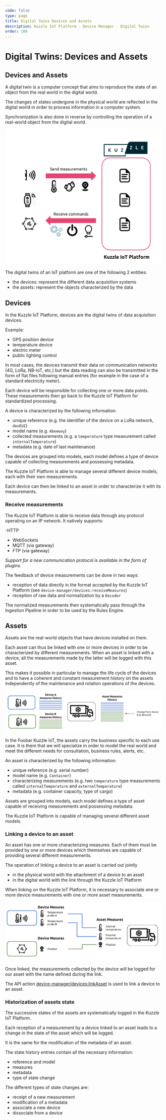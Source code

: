 ```yaml
---
code: false
type: page
title: Digital Twins Devices and Assets
description: Kuzzle IoT Platform - Device Manager - Digital Twins
order: 100
---
```


# Digital Twins: Devices and Assets

## Devices and Assets

A digital twin is a computer concept that aims to reproduce the state of an object from the real world in the digital world.

The changes of states undergone in the physical world are reflected in the digital world in order to process information in a computer system.

Synchronization is also done in reverse by controlling the operation of a real-world object from the digital world.

![Digital Twin](./digital-twin.png)

The digital twins of an IoT platform are one of the following 2 entities:

- the devices: represent the different data acquisition systems
- the assets: represent the objects characterized by the data

## Devices

In the Kuzzle IoT Platform, devices are the digital twins of data acquisition devices.

Example:

- GPS position device
- temperature device
- electric meter
- public lighting control

In most cases, the devices transmit their data on communication networks (4G, LoRa, NB-IoT, etc.) but the data reading can also be transmitted in the form of flat files following manual entries (for example in the case of a standard electricity meter).

Each device will be responsible for collecting one or more data points. These measurements then go back to the Kuzzle IoT Platform for standardized processing.

A device is characterized by the following information:

- unique reference (e.g. the identifier of the device on a LoRa network, `devEUI`)
- model name (e.g. `Abeeway`)
- collected measurements (e.g. a `temperature` type measurement called `internalTemperature`)
- metadata (e.g. date of last maintenance)

The devices are grouped into models, each model defines a type of device capable of collecting measurements and possessing metadata.

The Kuzzle IoT Platform is able to manage several different device models, each with their own measurements.

Each device can then be linked to an asset in order to characterize it with its measurements.

### Receive measurements

The Kuzzle IoT Platform is able to receive data through any protocol operating on an IP network. It natively supports:

-HTTP

- WebSockets
- MQTT (via gateway)
- FTP (via gateway)

_Support for a new communication protocol is available in the form of plugins._

The feedback of device measurements can be done in two ways:

- reception of data directly in the format accepted by the Kuzzle IoT Platform (see `device-manager/devices:receiveMeasures`)
- reception of raw data and normalization by a `Decoder`

The normalized measurements then systematically pass through the Ingestion Pipeline in order to be used by the Rules Engine.

## Assets

Assets are the real-world objects that have devices installed on them.

Each asset can thus be linked with one or more devices in order to be characterized by different measurements. When an asset is linked with a device, all the measurements made by the latter will be logged with this asset.

This makes it possible in particular to manage the life cycle of the devices and to have a coherent and constant measurement history on the assets independently of the maintenance and rotation operations of the devices.

![Measure history](./measure-history.png)

In the Foobar Kuzzle IoT, the assets carry the business specific to each use case. It is them that we will specialize in order to model the real world and meet the different needs for consultation, business rules, alerts, etc.

An asset is characterized by the following information:

- unique reference (e.g. serial number)
- model name (e.g. `Container`)
- characterizing measurements (e.g. two `temperature` type measurements called `internalTemperature` and `externalTemperature`)
- metadata (e.g. container capacity, type of cargo)

Assets are grouped into models, each model defines a type of asset capable of receiving measurements and possessing metadata.

The Kuzzle IoT Platform is capable of managing several different asset models.

### Linking a device to an asset

An asset has one or more characterizing measures. Each of them must be provided by one or more devices which themselves are capable of providing several different measurements.

The operation of linking a device to an asset is carried out jointly

- in the physical world with the attachment of a device to an asset
- in the digital world with the link through the Kuzzle IoT Platform

When linking on the Kuzzle IoT Platform, it is necessary to associate one or more device measurements with one or more asset measurements.

![Measure links](./measure-links.png)

Once linked, the measurements collected by the device will be logged for our asset with the name defined during the link.

The API action [device-manager/devices:linkAsset](/official-plugins/device-manager/2/controllers/devices/link-asset) is used to link a device to an asset.

### Historization of assets state

The successive states of the assets are systematically logged in the Kuzzle IoT Platform.

Each reception of a measurement by a device linked to an asset leads to a change in the state of the asset which will be logged.

It is the same for the modification of the metadata of an asset.

The state history entries contain all the necessary information:

- reference and model
- measures
- metadata
- type of state change

The different types of state changes are:

- receipt of a new measurement
- modification of a metadata
- associate a new device
- dissociate from a device
